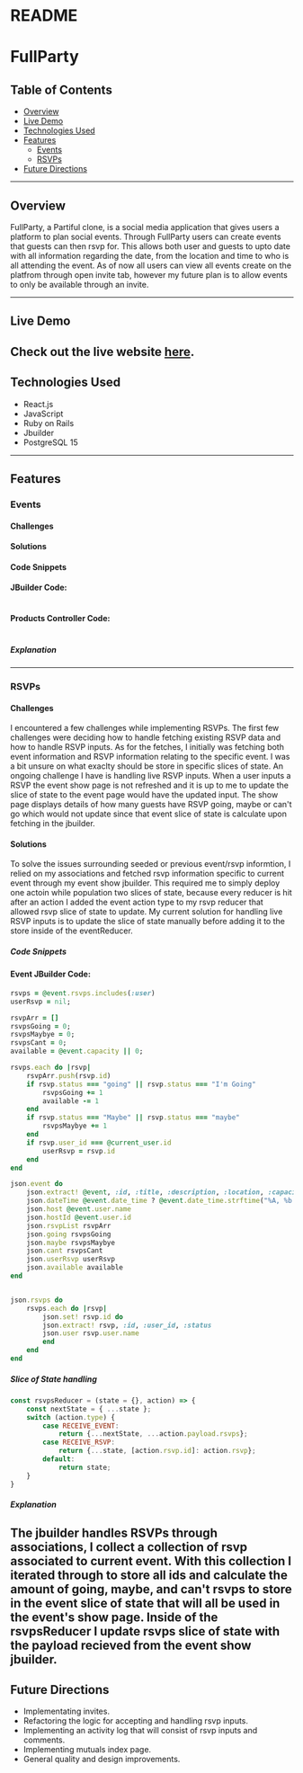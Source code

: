 # README

# FullParty
## Table of Contents
- [Overview](#overview)
- [Live Demo](#live-demo)
- [Technologies Used](#technologies-used)
- [Features](#features)
  - [Events](#events)
  - [RSVPs](#rsvps)
- [Future Directions](#future-directions)
---
## Overview
FullParty, a Partiful clone, is a social media application that gives users a platform to plan social events. Through FullParty users can create events that guests can then rsvp for. This allows both user and guests to upto date with all information regarding the date, from the location and time to who is all attending the event. As of now all users can view all events create on the platfrom through open invite tab, however my future plan is to allow events to only be available through an invite. 

---
## Live Demo
Check out the live website [here](https://fullparty.onrender.com/).
---
## Technologies Used
- React.js
- JavaScript
- Ruby on Rails
- Jbuilder
- PostgreSQL 15
---
## Features
### Events
#### Challenges

#### Solutions

#### Code Snippets
#### JBuilder Code:
```ruby

```
#### Products Controller Code:
```ruby

```
##### Explanation

---
### RSVPs
#### Challenges
I encountered a few challenges while implementing RSVPs. The first few challenges were deciding how to handle fetching existing RSVP data and how to handle RSVP inputs. As for the fetches, I initially was fetching both event information and RSVP information relating to the specific event. I was a bit unsure on what exaclty should be store in specific slices of state. An ongoing challenge I have is handling live RSVP inputs. When a user inputs a RSVP the event show page is not refreshed and it is up to me to update the slice of state to the event page would have the updated input. The show page displays details of how many guests have RSVP going, maybe or can't go which would not update since that event slice of state is calculate upon fetching in the jbuilder. 
#### Solutions
To solve the issues surrounding seeded or previous event/rsvp informtion, I relied on my associations and fetched rsvp information specific to current event through my event show jbuilder. This required me to simply deploy one actoin while population two slices of state, because every reducer is hit after an action I added the event action type to my rsvp reducer that allowed rsvp slice of state to update. My current solution for handling live RSVP inputs is to update the slice of state manually before adding it to the store inside of the eventReducer.
##### Code Snippets
#### Event JBuilder Code:
```ruby
rsvps = @event.rsvps.includes(:user)
userRsvp = nil;

rsvpArr = []
rsvpsGoing = 0;
rsvpsMaybye = 0;
rsvpsCant = 0;
available = @event.capacity || 0;

rsvps.each do |rsvp|
    rsvpArr.push(rsvp.id)
    if rsvp.status === "going" || rsvp.status === "I'm Going"
        rsvpsGoing += 1
        available -= 1
    end
    if rsvp.status === "Maybe" || rsvp.status === "maybe"
        rsvpsMaybye += 1
    end
    if rsvp.user_id === @current_user.id
        userRsvp = rsvp.id
    end
end

json.event do 
    json.extract! @event, :id, :title, :description, :location, :capacity, :cost
    json.dateTime @event.date_time ? @event.date_time.strftime("%A, %b %e %l%P") : @event.date_time
    json.host @event.user.name
    json.hostId @event.user.id
    json.rsvpList rsvpArr
    json.going rsvpsGoing
    json.maybe rsvpsMaybye
    json.cant rsvpsCant
    json.userRsvp userRsvp
    json.available available
end


json.rsvps do
    rsvps.each do |rsvp|
        json.set! rsvp.id do
        json.extract! rsvp, :id, :user_id, :status
        json.user rsvp.user.name
        end
    end
end
```
##### Slice of State handling
```javascript
const rsvpsReducer = (state = {}, action) => {
    const nextState = { ...state };
    switch (action.type) {
        case RECEIVE_EVENT:
            return {...nextState, ...action.payload.rsvps};
        case RECEIVE_RSVP:
            return {...state, [action.rsvp.id]: action.rsvp};
        default:
            return state;
    }
}
```
##### Explanation
The jbuilder handles RSVPs through associations, I collect a collection of rsvp associated to current event. With this collection I iterated through to store all ids and calculate the amount of going, maybe, and can't rsvps to store in the event slice of state that will all be used in the event's show page. Inside of the rsvpsReducer I update rsvps slice of state with the payload recieved from the event show jbuilder. 
---
## Future Directions
- Implementating invites.
- Refactoring the logic for accepting and handling rsvp inputs.
- Implementing an activity log that will consist of rsvp inputs and comments.
- Implementing mutuals index page.
- General quality and design improvements.